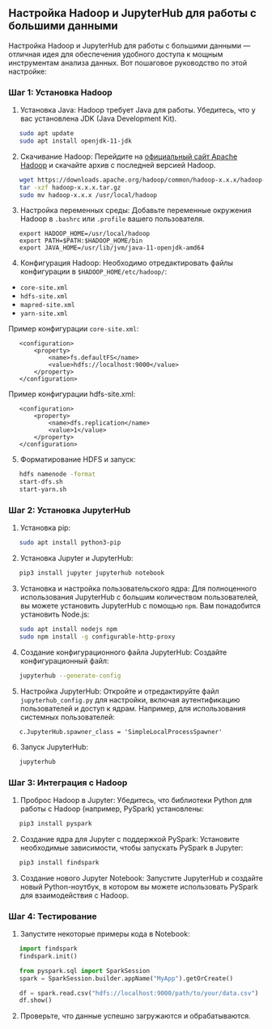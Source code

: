 ## Настройка Hadoop и JupyterHub для работы с большими данными

Настройка Hadoop и JupyterHub для работы с большими данными — отличная идея для обеспечения удобного доступа к мощным инструментам анализа данных. Вот пошаговое руководство по этой настройке:

### Шаг 1: Установка Hadoop

1. Установка Java: Hadoop требует Java для работы. Убедитесь, что у вас установлена JDK (Java Development Kit).
```sh
   sudo apt update
   sudo apt install openjdk-11-jdk
```

2. Скачивание Hadoop: Перейдите на [официальный сайт Apache Hadoop](https://hadoop.apache.org/releases.html) и скачайте архив с последней версией Hadoop.

```sh
   wget https://downloads.apache.org/hadoop/common/hadoop-x.x.x/hadoop-x.x.x.tar.gz
   tar -xzf hadoop-x.x.x.tar.gz
   sudo mv hadoop-x.x.x /usr/local/hadoop
```

3. Настройка переменных среды: Добавьте переменные окружения Hadoop в `.bashrc` или `.profile` вашего пользователя.
```
   export HADOOP_HOME=/usr/local/hadoop
   export PATH=$PATH:$HADOOP_HOME/bin
   export JAVA_HOME=/usr/lib/jvm/java-11-openjdk-amd64
```

4. Конфигурация Hadoop: Необходимо отредактировать файлы конфигурации в `$HADOOP_HOME/etc/hadoop/`:
- `core-site.xml`
- `hdfs-site.xml`
- `mapred-site.xml`
- `yarn-site.xml`

Пример конфигурации `core-site.xml`:
```
   <configuration>
       <property>
           <name>fs.defaultFS</name>
           <value>hdfs://localhost:9000</value>
       </property>
   </configuration>
```

Пример конфигурации hdfs-site.xml:
```
   <configuration>
       <property>
           <name>dfs.replication</name>
           <value>1</value>
       </property>
   </configuration>
```

5. Форматирование HDFS и запуск:
```sh
   hdfs namenode -format
   start-dfs.sh
   start-yarn.sh
```

### Шаг 2: Установка JupyterHub

1. Установка pip:
```sh
   sudo apt install python3-pip
```

2. Установка Jupyter и JupyterHub:
```sh
   pip3 install jupyter jupyterhub notebook
```

3. Установка и настройка пользовательского ядра:
Для полноценного использования JupyterHub с большим количеством пользователей, вы можете установить JupyterHub с помощью `npm`. Вам понадобится установить Node.js:
```sh
   sudo apt install nodejs npm
   sudo npm install -g configurable-http-proxy
```

4. Создание конфигурационного файла JupyterHub:
Создайте конфигурационный файл:
```sh
   jupyterhub --generate-config
```

5. Настройка JupyterHub: Откройте и отредактируйте файл `jupyterhub_config.py` для настройки, включая аутентификацию пользователей и доступ к ядрам. Например, для использования системных пользователей:
```
   c.JupyterHub.spawner_class = 'SimpleLocalProcessSpawner'
```

6. Запуск JupyterHub:
```sh
   jupyterhub
```

### Шаг 3: Интеграция с Hadoop

1. Проброс Hadoop в Jupyter:
Убедитесь, что библиотеки Python для работы с Hadoop (например, PySpark) установлены:
```sh
   pip3 install pyspark
```

2. Создание ядра для Jupyter с поддержкой PySpark:
Установите необходимые зависимости, чтобы запускать PySpark в Jupyter:
```sh
   pip3 install findspark
```

3. Создание нового Jupyter Notebook:
Запустите JupyterHub и создайте новый Python-ноутбук, в котором вы можете использовать PySpark для взаимодействия с Hadoop.

### Шаг 4: Тестирование

1. Запустите некоторые примеры кода в Notebook:
```py
   import findspark
   findspark.init()

   from pyspark.sql import SparkSession
   spark = SparkSession.builder.appName("MyApp").getOrCreate()

   df = spark.read.csv("hdfs://localhost:9000/path/to/your/data.csv")
   df.show()
```

2. Проверьте, что данные успешно загружаются и обрабатываются.